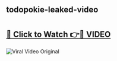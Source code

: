 ## todopokie-leaked-video 

# <h2><a href="http://freeplayer.one?title=todopokie-leaked-video&ref=21J">🔗 Click to Watch 👉🔴 VIDEO</a></h2>

<a href="http://freeplayer.one?title=todopokie-leaked-video&ref=21J" rel="nofollow" data-target="animated-image.originalLink"><img src="https://i.ibb.co.com/xMMVF88/686577567.gif" alt="Viral Video Original" style="max-width: 100%; display: inline-block;" data-target="animated-image.originalImage"></a>

